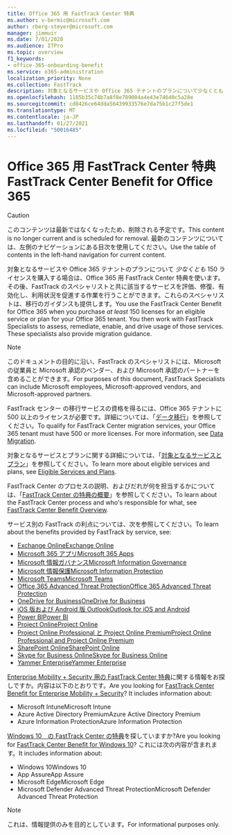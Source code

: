 ```yaml
---
title: Office 365 用 FastTrack Center 特典
ms.author: v-bermic@microsoft.com
author: rberg-steyer@microsoft.com
manager: jimmuir
ms.date: 7/01/2020
ms.audience: ITPro
ms.topic: overview
f1_keywords:
- office-365-onboarding-benefit
ms.service: o365-administration
localization_priority: None
ms.collection: FastTrack
description: 対象となるサービスや Office 365 テナントのプランについて少なくとも 150 ライセンスを購入する場合は、Office 365 用 FastTrack Center 特典を使います。その後、FastTrack のスペシャリストと共に該当するサービスを評価、修復、有効化し、利用状況を促進する作業を行うことができます。これらのスペシャリストは、移行のガイダンスも提供します。
ms.openlocfilehash: 1185b35c74b7a8f8e789004a4e43e74640c5a28e
ms.sourcegitcommit: cd8426ce64dda56439933576e7da75b1c27f5de1
ms.translationtype: MT
ms.contentlocale: ja-JP
ms.lasthandoff: 01/27/2021
ms.locfileid: "50016485"
---
```

# <a name="fasttrack-center-benefit-for-office-365"></a><span data-ttu-id="d28eb-105">Office 365 用 FastTrack Center 特典</span><span class="sxs-lookup"><span data-stu-id="d28eb-105">FastTrack Center Benefit for Office 365</span></span>

> [!CAUTION]
> <span data-ttu-id="d28eb-106">このコンテンツは最新ではなくなったため、削除される予定です。</span><span class="sxs-lookup"><span data-stu-id="d28eb-106">This content is no longer current and is scheduled for removal.</span></span> <span data-ttu-id="d28eb-107">最新のコンテンツについては、左側のナビゲーションにある目次を使用してください。</span><span class="sxs-lookup"><span data-stu-id="d28eb-107">Use the table of contents in the left-hand navigation for current content.</span></span>

<span data-ttu-id="d28eb-p103">対象となるサービスや Office 365 テナントのプランについて *少なくとも* 150 ライセンスを購入する場合は、Office 365 用 FastTrack Center 特典を使います。その後、FastTrack のスペシャリストと共に該当するサービスを評価、修復、有効化し、利用状況を促進する作業を行うことができます。これらのスペシャリストは、移行のガイダンスも提供します。</span><span class="sxs-lookup"><span data-stu-id="d28eb-p103">You use the FastTrack Center Benefit for Office 365 when you purchase  *at least*  150 licenses for an eligible service or plan for your Office 365 tenant. You then work with FastTrack Specialists to assess, remediate, enable, and drive usage of those services. These specialists also provide migration guidance.</span></span> 
  
> [!NOTE]
> <span data-ttu-id="d28eb-111">このドキュメントの目的に沿い、FastTrack のスペシャリストには、Microsoft の従業員と Microsoft 承認のベンダー、および Microsoft 承認のパートナーを含めることができます。</span><span class="sxs-lookup"><span data-stu-id="d28eb-111">For purposes of this document, FastTrack Specialists can include Microsoft employees, Microsoft-approved vendors, and Microsoft-approved partners.</span></span> 
  
<span data-ttu-id="d28eb-p104">FastTrack センター の移行サービスの資格を得るには、Office 365 テナントに 500 以上のライセンスが必要です。詳細については、「[データ移行](O365-data-migration.md)」を参照してください。</span><span class="sxs-lookup"><span data-stu-id="d28eb-p104">To qualify for FastTrack Center migration services, your Office 365 tenant must have 500 or more licenses. For more information, see [Data Migration](O365-data-migration.md).</span></span>
  
<span data-ttu-id="d28eb-114">対象となるサービスとプランに関する詳細については、「[対象となるサービスとプラン](M365-eligible-services-and-plans.md)」を参照してください。</span><span class="sxs-lookup"><span data-stu-id="d28eb-114">To learn more about eligible services and plans, see [Eligible Services and Plans](M365-eligible-services-and-plans.md).</span></span>
  
<span data-ttu-id="d28eb-115">FastTrack Center のプロセスの説明、およびだれが何を担当するかについては、「[FastTrack Center の特典の概要](O365-fasttrack-benefit-overview.md)」を参照してください。</span><span class="sxs-lookup"><span data-stu-id="d28eb-115">To learn about the FastTrack Center process and who's responsible for what, see [FastTrack Center Benefit Overview](O365-fasttrack-benefit-overview.md).</span></span>

<span data-ttu-id="d28eb-116">サービス別の FastTrack の利点については、次を参照してください。</span><span class="sxs-lookup"><span data-stu-id="d28eb-116">To learn about the benefits provided by FastTrack by service, see:</span></span>

- [<span data-ttu-id="d28eb-117">Exchange Online</span><span class="sxs-lookup"><span data-stu-id="d28eb-117">Exchange Online</span></span>](O365-fasttrack-responsibilities.md#exchange-online)
- [<span data-ttu-id="d28eb-118">Microsoft 365 アプリ</span><span class="sxs-lookup"><span data-stu-id="d28eb-118">Microsoft 365 Apps</span></span>](O365-fasttrack-responsibilities.md#microsoft-365-apps)
- [<span data-ttu-id="d28eb-119">Microsoft 情報ガバナンス</span><span class="sxs-lookup"><span data-stu-id="d28eb-119">Microsoft Information Governance</span></span>](O365-fasttrack-responsibilities.md#microsoft-information-governance)
- [<span data-ttu-id="d28eb-120">Microsoft 情報保護</span><span class="sxs-lookup"><span data-stu-id="d28eb-120">Microsoft Information Protection</span></span>](O365-fasttrack-responsibilities.md#microsoft-information-protection)
- [<span data-ttu-id="d28eb-121">Microsoft Teams</span><span class="sxs-lookup"><span data-stu-id="d28eb-121">Microsoft Teams</span></span>](O365-fasttrack-responsibilities.md#microsoft-teams)
- [<span data-ttu-id="d28eb-122">Office 365 Advanced Threat Protection</span><span class="sxs-lookup"><span data-stu-id="d28eb-122">Office 365 Advanced Threat Protection</span></span>](O365-fasttrack-responsibilities.md#office-365-advanced-threat-protection)
- [<span data-ttu-id="d28eb-123">OneDrive for Business</span><span class="sxs-lookup"><span data-stu-id="d28eb-123">OneDrive for Business</span></span>](O365-fasttrack-responsibilities.md#onedrive-for-business)
- [<span data-ttu-id="d28eb-124">iOS 版および Android 版 Outlook</span><span class="sxs-lookup"><span data-stu-id="d28eb-124">Outlook for iOS and Android</span></span>](O365-fasttrack-responsibilities.md#outlook-for-ios-and-android)
- [<span data-ttu-id="d28eb-125">Power BI</span><span class="sxs-lookup"><span data-stu-id="d28eb-125">Power BI</span></span>](O365-fasttrack-responsibilities.md#power-bi)
- [<span data-ttu-id="d28eb-126">Project Online</span><span class="sxs-lookup"><span data-stu-id="d28eb-126">Project Online</span></span>](O365-fasttrack-responsibilities.md#project-online)
- [<span data-ttu-id="d28eb-127">Project Online Professional と Project Online Premium</span><span class="sxs-lookup"><span data-stu-id="d28eb-127">Project Online Professional and Project Online Premium</span></span>](O365-fasttrack-responsibilities.md#project-online-professional-and-project-online-premium)
- [<span data-ttu-id="d28eb-128">SharePoint Online</span><span class="sxs-lookup"><span data-stu-id="d28eb-128">SharePoint Online</span></span>](O365-fasttrack-responsibilities.md#sharepoint-online)
- [<span data-ttu-id="d28eb-129">Skype for Business Online</span><span class="sxs-lookup"><span data-stu-id="d28eb-129">Skype for Business Online</span></span>](O365-fasttrack-responsibilities.md#skype-for-business-online)
- [<span data-ttu-id="d28eb-130">Yammer Enterprise</span><span class="sxs-lookup"><span data-stu-id="d28eb-130">Yammer Enterprise</span></span>](O365-fasttrack-responsibilities.md#yammer-enterprise)
  
<span data-ttu-id="d28eb-p105">[Enterprise Mobility + Security 用の FastTrack Center 特典](EMS-fasttrack-benefit-for-EMS.md)に関する情報をお探しですか。内容は以下のとおりです。</span><span class="sxs-lookup"><span data-stu-id="d28eb-p105">Are you looking for [FastTrack Center Benefit for Enterprise Mobility + Security](EMS-fasttrack-benefit-for-EMS.md)? It includes information about:</span></span>
  
- <span data-ttu-id="d28eb-133">Microsoft Intune</span><span class="sxs-lookup"><span data-stu-id="d28eb-133">Microsoft Intune</span></span>
- <span data-ttu-id="d28eb-134">Azure Active Directory Premium</span><span class="sxs-lookup"><span data-stu-id="d28eb-134">Azure Active Directory Premium</span></span> 
- <span data-ttu-id="d28eb-135">Azure Information Protection</span><span class="sxs-lookup"><span data-stu-id="d28eb-135">Azure Information Protection</span></span>

<span data-ttu-id="d28eb-136">[Windows 10　の FastTrack Center の特典](Win-10-fasttrack-benefit-for-Windows-10.md)を探していますか?</span><span class="sxs-lookup"><span data-stu-id="d28eb-136">Are you looking for [FastTrack Center Benefit for Windows 10](Win-10-fasttrack-benefit-for-Windows-10.md)?</span></span> <span data-ttu-id="d28eb-137">これには次の内容が含まれます。</span><span class="sxs-lookup"><span data-stu-id="d28eb-137">It includes information about:</span></span>

- <span data-ttu-id="d28eb-138">Windows 10</span><span class="sxs-lookup"><span data-stu-id="d28eb-138">Windows 10</span></span>
- <span data-ttu-id="d28eb-139">App Assure</span><span class="sxs-lookup"><span data-stu-id="d28eb-139">App Assure</span></span>
- <span data-ttu-id="d28eb-140">Microsoft Edge</span><span class="sxs-lookup"><span data-stu-id="d28eb-140">Microsoft Edge</span></span>
- <span data-ttu-id="d28eb-141">Microsoft Defender Advanced Threat Protection</span><span class="sxs-lookup"><span data-stu-id="d28eb-141">Microsoft Defender Advanced Threat Protection</span></span>
    
> [!NOTE]
> <span data-ttu-id="d28eb-142">これは、情報提供のみを目的としています。</span><span class="sxs-lookup"><span data-stu-id="d28eb-142">For informational purposes only.</span></span> 

